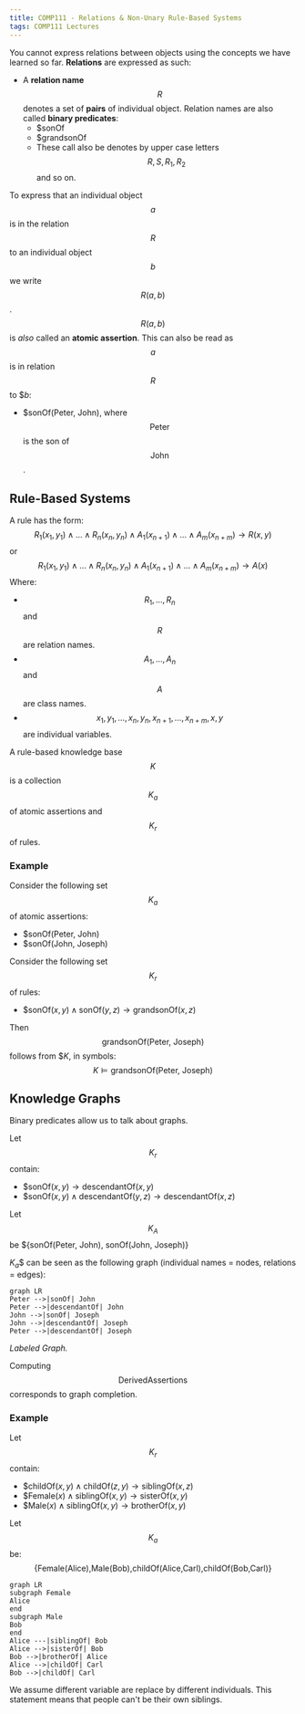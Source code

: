 ```yaml
---
title: COMP111 - Relations & Non-Unary Rule-Based Systems
tags: COMP111 Lectures
---
```

You cannot express relations between objects using the concepts we have learned so far. **Relations** are expressed as such: 

* A **relation name** $$R$$ denotes a set of **pairs** of individual object. Relation names are also called **binary predicates**: 
	* $$\text{sonOf}$
	* $$\text{grandsonOf}$
	* These call also be denotes by upper case letters $$R,S,R_1,R_2$$ and so on.
	
To express that an individual object $$a$$ is in the relation $$R$$ to an individual object $$b$$ we write $$R(a,b)$$. $$R(a,b)$$ is *also* called an **atomic assertion**. This can also be read as $$a$$ is in relation $$R$$ to $$b$:

* $$\text{sonOf(Peter, John)}$, where $$\text{Peter}$$ is the son of $$\text{John}$$.

## Rule-Based Systems
A rule has the form:
$$R_1(x_1,y_1)\wedge\ldots\wedge R_n(x_n,y_n)\wedge A_1(x_{n+1})\wedge\ldots\wedge A_m(x_{n+m})\rightarrow R(x,y)$$
or
$$R_1(x_1,y_1)\wedge\ldots\wedge R_n(x_n,y_n)\wedge A_1(x_{n+1})\wedge\ldots\wedge A_m(x_{n+m})\rightarrow A(x)$$
Where:

* $$R_1,\ldots,R_n$$ and $$R$$ are relation names.
* $$A_1,\ldots,A_n$$ and $$A$$ are class names.
* $$x_1,y_1,\ldots,x_n,y_n,x_{n+1},\ldots,x_{n+m},x,y$$ are individual variables.

A rule-based knowledge base $$K$$ is a collection $$K_a$$ of atomic assertions and $$K_r$$ of rules.

### Example

Consider the following set $$K_a$$ of atomic assertions:

* $$\text{sonOf(Peter, John)}$
* $$\text{sonOf(John, Joseph)}$

Consider the following set $$K_r$$ of rules:

* $$\text{sonOf}(x,y)\wedge\text{sonOf}(y,z)\rightarrow\text{grandsonOf}(x,z)$

Then $$\text{grandsonOf(Peter, Joseph)}$$ follows from $$K$, in symbols:
$$K\models\text{grandsonOf(Peter, Joseph)}$$

## Knowledge Graphs

Binary predicates allow us to talk about graphs.

Let $$K_r$$ contain:

* $$\text{sonOf}(x,y)\rightarrow\text{descendantOf}(x,y)$
* $$\text{sonOf}(x,y)\wedge\text{descendantOf}(y,z)\rightarrow\text{descendantOf}(x,z)$

Let $$K_A$$ be $$\{\text{sonOf(Peter, John), sonOf(John, Joseph)}\}$

$K_a$$ can be seen as the following graph  (individual names = nodes, relations = edges):

```mermaid
graph LR
Peter -->|sonOf| John
Peter -->|descendantOf| John
John -->|sonOf| Joseph
John -->|descendantOf| Joseph
Peter -->|descendantOf| Joseph

```
*Labeled Graph.*

Computing $$\text{DerivedAssertions}$$ corresponds to graph completion.

### Example

Let $$K_r$$ contain:

* $$\text{childOf}(x,y)\wedge\text{childOf}(z,y)\rightarrow\text{siblingOf}(x,z)$
* $$\text{Female}(x)\wedge\text{siblingOf}(x,y)\rightarrow\text{sisterOf}(x,y)$
* $$\text{Male}(x)\wedge\text{siblingOf}(x,y)\rightarrow\text{brotherOf}(x,y)$

Let $$K_a$$ be:
$$\{\text{Female(Alice),Male(Bob),childOf(Alice,Carl),childOf(Bob,Carl)}\}$$

```mermaid
graph LR
subgraph Female
Alice
end
subgraph Male
Bob
end
Alice ---|siblingOf| Bob
Alice -->|sisterOf| Bob
Bob -->|brotherOf| Alice
Alice -->|childOf| Carl
Bob -->|childOf| Carl
```

We assume different variable are replace by different individuals. This statement means that people can't be their own siblings.



